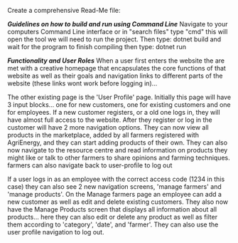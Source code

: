 Create a comprehensive Read-Me file:

*****Guidelines on how to build and run using Command Line*****
Navigate to your computers Command Line interface or in "search files" type "cmd" this will open the tool we will need to run the project. 
Then type: dotnet build and wait for the program to finish compiling then type: dotnet run


*****Functionality and User Roles*****
When a user first enters the website the are met with a creative homepage that encapsulates the core functions of that website as well as their goals and navigation links to different parts of the website (these links wont work before logging in)…

The other existing page is the 'User Profile' page. Initially this page will have 3 input blocks... one for new customers, one for existing customers and one for employees. If a new customer registers, or a old one logs in, they will have almost full access to the website. After they register or log in the customer will have 2 more navigation options. They can now view all products in the marketplace, added by all farmers registered with AgriEnergy, and they can start adding products of their own. They can also now navigate to the resource centre and read information on products they might like or talk to other farmers to share opinions and farming techniques. farmers can also navigate back to user-profile to log out 

If a user logs in as an employee with the correct access code (1234 in this case) they can  also see 2 new navigation screens, 'manage farmers' and 'manage products'. On the Manage farmers page an employee can add a new customer as well as edit and delete existing customers. They also now have the Manage Products screen that displays all information about all products... here they can also edit or delete any product as well as filter them according to 'category', 'date', and 'farmer'. They can also use the user profile navigation to log out.
